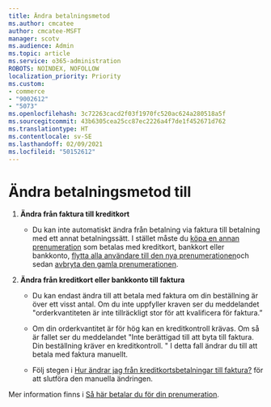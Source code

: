 ```yaml
---
title: Ändra betalningsmetod
ms.author: cmcatee
author: cmcatee-MSFT
manager: scotv
ms.audience: Admin
ms.topic: article
ms.service: o365-administration
ROBOTS: NOINDEX, NOFOLLOW
localization_priority: Priority
ms.custom:
- commerce
- "9002612"
- "5073"
ms.openlocfilehash: 3c72263cacd2f03f1970fc520ac624a280518a5f
ms.sourcegitcommit: 43b6305cea25cc87ec2226a4f7de1f452671d762
ms.translationtype: HT
ms.contentlocale: sv-SE
ms.lasthandoff: 02/09/2021
ms.locfileid: "50152612"
---
```

# <a name="change-payment-method-fromto"></a>Ändra betalningsmetod till

1. **Ändra från faktura till kreditkort**

    - Du kan inte automatiskt ändra från betalning via faktura till betalning med ett annat betalningssätt. I stället måste du [köpa en annan prenumeration](https://docs.microsoft.com/microsoft-365/commerce/try-or-buy-microsoft-365#buy-a-different-subscription) som betalas med kreditkort, bankkort eller bankkonto, [flytta alla användare till den nya prenumerationen](https://docs.microsoft.com/microsoft-365/commerce/subscriptions/move-users-different-subscription)och sedan [avbryta den gamla prenumerationen](https://docs.microsoft.com/microsoft-365/commerce/subscriptions/cancel-your-subscription).

2. **Ändra från kreditkort eller bankkonto till faktura**

    - Du kan endast ändra till att betala med faktura om din beställning är över ett visst antal. Om du inte uppfyller kraven ser du meddelandet "orderkvantiteten är inte tillräckligt stor för att kvalificera för faktura.”

    - Om din orderkvantitet är för hög kan en kreditkontroll krävas. Om så är fallet ser du meddelandet "Inte berättigad till att byta till faktura. Din beställning kräver en kreditkontroll. " I detta fall ändrar du till att betala med faktura manuellt.

    - Följ stegen i [Hur ändrar jag från kreditkortsbetalningar till faktura?](how-do-i-change-from-credit-card-payments-to-invoice.md) för att slutföra den manuella ändringen.

Mer information finns i [Så här betalar du för din prenumeration](https://docs.microsoft.com/microsoft-365/commerce/billing-and-payments/pay-for-your-subscription).
